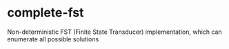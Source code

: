 complete-fst
============

Non-deterministic FST (Finite State Transducer) implementation, which can enumerate all possible solutions
